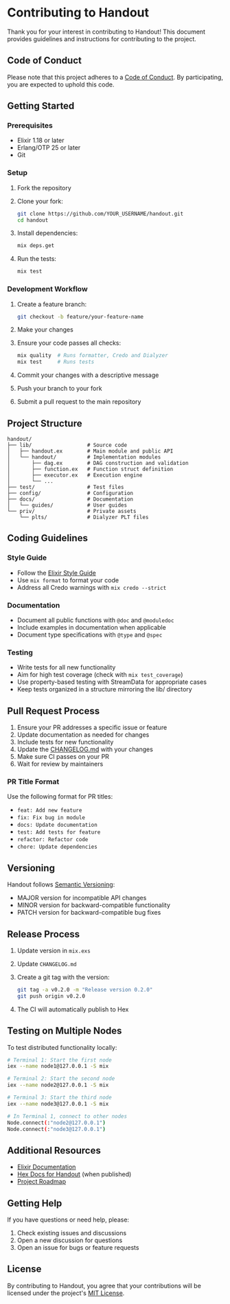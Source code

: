 # Contributing to Handout

Thank you for your interest in contributing to Handout! This document provides guidelines and instructions for contributing to the project.

## Code of Conduct

Please note that this project adheres to a [Code of Conduct](CODE_OF_CONDUCT.md). By participating, you are expected to uphold this code.

## Getting Started

### Prerequisites

- Elixir 1.18 or later
- Erlang/OTP 25 or later
- Git

### Setup

1. Fork the repository
2. Clone your fork:

   ```bash
   git clone https://github.com/YOUR_USERNAME/handout.git
   cd handout
   ```

3. Install dependencies:

   ```bash
   mix deps.get
   ```

4. Run the tests:

   ```bash
   mix test
   ```

### Development Workflow

1. Create a feature branch:

   ```bash
   git checkout -b feature/your-feature-name
   ```

2. Make your changes
3. Ensure your code passes all checks:

   ```bash
   mix quality  # Runs formatter, Credo and Dialyzer
   mix test     # Runs tests
   ```

4. Commit your changes with a descriptive message
5. Push your branch to your fork
6. Submit a pull request to the main repository

## Project Structure

```
handout/
├── lib/                  # Source code
│   ├── handout.ex        # Main module and public API
│   └── handout/          # Implementation modules
│       ├── dag.ex        # DAG construction and validation
│       ├── function.ex   # Function struct definition
│       ├── executor.ex   # Execution engine
│       └── ...
├── test/                 # Test files
├── config/               # Configuration
├── docs/                 # Documentation
│   └── guides/           # User guides
└── priv/                 # Private assets
    └── plts/             # Dialyzer PLT files
```

## Coding Guidelines

### Style Guide

- Follow the [Elixir Style Guide](https://github.com/christopheradams/elixir_style_guide)
- Use `mix format` to format your code
- Address all Credo warnings with `mix credo --strict`

### Documentation

- Document all public functions with `@doc` and `@moduledoc`
- Include examples in documentation when applicable
- Document type specifications with `@type` and `@spec`

### Testing

- Write tests for all new functionality
- Aim for high test coverage (check with `mix test_coverage`)
- Use property-based testing with StreamData for appropriate cases
- Keep tests organized in a structure mirroring the lib/ directory

## Pull Request Process

1. Ensure your PR addresses a specific issue or feature
2. Update documentation as needed for changes
3. Include tests for new functionality
4. Update the [CHANGELOG.md](CHANGELOG.md) with your changes
5. Make sure CI passes on your PR
6. Wait for review by maintainers

### PR Title Format

Use the following format for PR titles:

- `feat: Add new feature`
- `fix: Fix bug in module`
- `docs: Update documentation`
- `test: Add tests for feature`
- `refactor: Refactor code`
- `chore: Update dependencies`

## Versioning

Handout follows [Semantic Versioning](https://semver.org/):

- MAJOR version for incompatible API changes
- MINOR version for backward-compatible functionality
- PATCH version for backward-compatible bug fixes

## Release Process

1. Update version in `mix.exs`
2. Update `CHANGELOG.md`
3. Create a git tag with the version:

   ```bash
   git tag -a v0.2.0 -m "Release version 0.2.0"
   git push origin v0.2.0
   ```

4. The CI will automatically publish to Hex

## Testing on Multiple Nodes

To test distributed functionality locally:

```bash
# Terminal 1: Start the first node
iex --name node1@127.0.0.1 -S mix

# Terminal 2: Start the second node
iex --name node2@127.0.0.1 -S mix

# Terminal 3: Start the third node
iex --name node3@127.0.0.1 -S mix

# In Terminal 1, connect to other nodes
Node.connect(:"node2@127.0.0.1")
Node.connect(:"node3@127.0.0.1")
```

## Additional Resources

- [Elixir Documentation](https://elixir-lang.org/docs.html)
- [Hex Docs for Handout](https://hexdocs.pm/handout) (when published)
- [Project Roadmap](ROADMAP.md)

## Getting Help

If you have questions or need help, please:

1. Check existing issues and discussions
2. Open a new discussion for questions
3. Open an issue for bugs or feature requests

## License

By contributing to Handout, you agree that your contributions will be licensed under the project's [MIT License](LICENSE).
